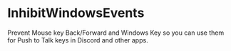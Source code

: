 # InhibitWindowsEvents
Prevent Mouse key Back/Forward and Windows Key so you can use them for Push to Talk keys in Discord and other apps.
